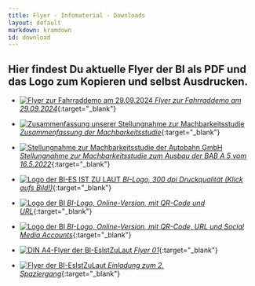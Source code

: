 ```yaml
---
title: Flyer - Infomaterial - Downloads
layout: default
markdown: kramdown
id: download
---
```


## Hier findest Du aktuelle Flyer der BI als PDF und das Logo zum Kopieren und selbst Ausdrucken.

- [![Flyer zur Fahrraddemo am 29.09.2024](/assets/img/fyler-fahrrad-demo.jpeg) _Flyer zur Fahrraddemo am 29.09.2024_](/assets/img/fyler-fahrrad-demo.jpeg){:target="\_blank"}

- [![Zusammenfassung unserer Stellungnahme zur Machbarkeitsstudie](/assets/img/2024_Zusammenfassung-Machbarkeitsstudie.png) _Zusammenfassung der Machbarkeitsstudie_](/assets/files/2024_Zusammenfassung-Machbarkeitsstudie.pdf){:target="\_blank"}

- [![Stellungnahme zur Machbarkeitsstudie der Autobahn GmbH](/assets/img/Stellungnahme-BI-BUND-AUA.png) _Stellungnahme zur Machbarkeitsstudie zum Ausbau der BAB A 5 vom 16.5.2022_](/assets/files/2024_BI-BUND-Machbarkeitsstudie.pdf){:target="\_blank"}

- [![Logo der BI-ES IST ZU LAUT](/assets/img/Logo_BI_00.gif) _BI-Logo, 300 dpi Druckqualität (Klick aufs Bild!)_](/assets/img/Logo_BI_300dpi.jpg){:target="\_blank"}

- [![Logo der BI](/assets/img/BI-Logo.jpeg) _BI-Logo, Online-Version, mit QR-Code und URL_](/assets/img/BI-Logo.jpeg){:target="\_blank"}

- [![Logo der BI](/assets/img/BI-Logo-mit-social-media-logos.jpeg) _BI-Logo, Online-Version, mit QR-Code, URL und Social Media Accounts_](/assets/img/BI-Logo-mit-social-media-logos.jpeg){:target="\_blank"}

- [![DIN A4-Flyer der BI-EsIstZuLaut](/assets/img/Flyer_4fach_Seite1.png) _Flyer 01_](/assets/img/Flyer_4fach_farbig.pdf){:target="\_blank"}

- [![Flyer der BI-EsIstZuLaut](/assets/img/Flyer_4fach_Spaziergang_26_03.png) _Einladung zum 2. Spaziergang_](/assets/img/Flyer_4fach_4c_Spaziergang_26_03_23.pdf){:target="\_blank"}
